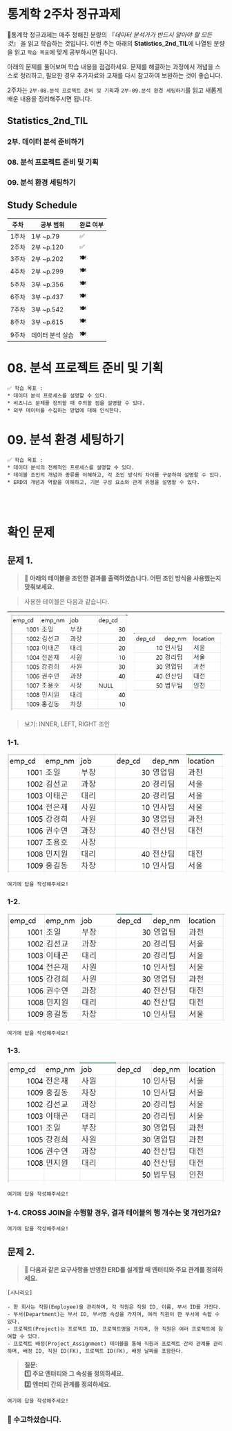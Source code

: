 # 통계학 2주차 정규과제

📌통계학 정규과제는 매주 정해진 분량의 『*데이터 분석가가 반드시 알아야 할 모든 것*』 을 읽고 학습하는 것입니다. 이번 주는 아래의 **Statistics_2nd_TIL**에 나열된 분량을 읽고 `학습 목표`에 맞게 공부하시면 됩니다.

아래의 문제를 풀어보며 학습 내용을 점검하세요. 문제를 해결하는 과정에서 개념을 스스로 정리하고, 필요한 경우 추가자료와 교재를 다시 참고하여 보완하는 것이 좋습니다.

2주차는 `2부-08.분석 프로젝트 준비 및 기획`과 `2부-09.분석 환경 세팅하기`를 읽고 새롭게 배운 내용을 정리해주시면 됩니다.


## Statistics_2nd_TIL

### 2부. 데이터 분석 준비하기
### 08. 분석 프로젝트 준비 및 기획
### 09. 분석 환경 세팅하기



## Study Schedule

|주차 | 공부 범위     | 완료 여부 |
|----|--------------|----------|
|1주차| 1부 ~p.79    | ✅      |
|2주차| 2부 ~p.120   | ✅      | 
|3주차| 2부 ~p.202   | 🍽️      | 
|4주차| 2부 ~p.299   | 🍽️      | 
|5주차| 3부 ~p.356   | 🍽️      | 
|6주차| 3부 ~p.437   | 🍽️      | 
|7주차| 3부 ~p.542   | 🍽️      | 
|8주차| 3부 ~p.615   | 🍽️      | 
|9주차|데이터 분석 실습| 🍽️      |

<!-- 여기까진 그대로 둬 주세요-->

# 08. 분석 프로젝트 준비 및 기획

```
✅ 학습 목표 :
* 데이터 분석 프로세스를 설명할 수 있다.
* 비즈니스 문제를 정의할 때 주의할 점을 설명할 수 있다.
* 외부 데이터를 수집하는 방법에 대해 인식한다.
```
<!-- 새롭게 배운 내용을 자유롭게 정리해주세요.-->


# 09. 분석 환경 세팅하기

```
✅ 학습 목표 :
* 데이터 분석의 전체적인 프로세스를 설명할 수 있다.
* 테이블 조인의 개념과 종류를 이해하고, 각 조인 방식의 차이를 구분하여 설명할 수 있다.
* ERD의 개념과 역할을 이해하고, 기본 구성 요소와 관계 유형을 설명할 수 있다.
```

<!-- 새롭게 배운 내용을 자유롭게 정리해주세요.-->


<br>
<br>

# 확인 문제

## 문제 1.

> **🧚 아래의 테이블을 조인한 결과를 출력하였습니다. 어떤 조인 방식을 사용했는지 맞춰보세요.**

> 사용한 테이블은 다음과 같습니다.

![TABLE1](https://github.com/ejejbb/Template/raw/main/File/2.6.PNG)|![TABLE2](https://github.com/ejejbb/Template/raw/main/File/2.7.PNG)
---|---|

> 보기: INNER, LEFT, RIGHT 조인

<!-- 테이블 조인의 종류를 이해하였는지 확인하기 위한 문제입니다. 각 테이블이 어떤 조인 방식을 이용하였을지 고민해보고 각 테이블 아래에 답을 작성해주세요.-->

### 1-1. 
![TABLE](https://github.com/ejejbb/Template/raw/main/File/2-1.PNG)
```
여기에 답을 작성해주세요!
```

### 1-2. 
![TABLE](https://github.com/ejejbb/Template/raw/main/File/2-3.PNG)
```
여기에 답을 작성해주세요!
```

### 1-3. 
![TABLE](https://github.com/ejejbb/Template/raw/main/File/2-2.PNG)
```
여기에 답을 작성해주세요!
```

### 1-4. CROSS JOIN을 수행할 경우, 결과 테이블의 행 개수는 몇 개인가요?

<!--위의 그림과 관계없는 문제입니다. CROSS JOIN을 수행하면 테이블의 행의 개수가 몇 개인지 생각해보세요.-->
```
여기에 답을 작성해주세요!
```

## 문제 2.

> **🧚 다음과 같은 요구사항을 반영한 ERD를 설계할 때 엔터티와 주요 관계를 정의하세요.**

```
[시나리오]  

- 한 회사는 직원(Employee)을 관리하며, 각 직원은 직원 ID, 이름, 부서 ID를 가진다.
- 부서(Department)는 부서 ID, 부서명 속성을 가지며, 여러 직원이 한 부서에 속할 수 있다.
- 프로젝트(Project)는 프로젝트 ID, 프로젝트명을 가지며, 한 직원은 여러 프로젝트에 참여할 수 있다.
- 프로젝트 배정(Project_Assignment) 테이블을 통해 직원과 프로젝트 간의 관계를 관리하며, 배정 ID, 직원 ID(FK), 프로젝트 ID(FK), 배정 날짜를 포함한다. 
```

> **질문:   
1️⃣ 주요 엔터티와 그 속성을 정의하세요.   
2️⃣ 엔터티 간의 관계를 정의하세요.**

<!-- ERD에 관한 문제입니다. 엔터티의 정의와 관계 유형을 떠올려보세요.-->

```
여기에 답을 작성해주세요!
```

### 🎉 수고하셨습니다.
